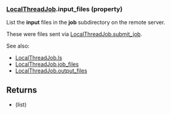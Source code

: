 ### [LocalThreadJob](LocalThreadJob.md).input_files (property)




List the **input** files in the **job** subdirectory on the remote server.

These were files sent via [LocalThreadJob.submit_job](LocalThreadJob.submit_job.md).

See also:

* [LocalThreadJob.ls](LocalThreadJob.ls.md)
* [LocalThreadJob.job_files](LocalThreadJob.job_files.md)
* [LocalThreadJob.output_files](LocalThreadJob.output_files.md)

Returns
-----------
* (list)


